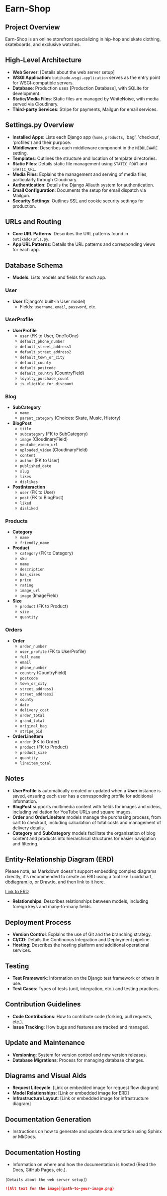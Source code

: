 # Earn-Shop

## Project Overview

Earn-Shop is an online storefront specializing in hip-hop and skate clothing, skateboards, and exclusive watches.

## High-Level Architecture

- **Web Server**: [Details about the web server setup]
- **WSGI Application**: `butikado.wsgi.application` serves as the entry point for WSGI-compatible servers.
- **Database**: Production uses [Production Database], with SQLite for development.
- **Static/Media Files**: Static files are managed by WhiteNoise, with media served via Cloudinary.
- **Third-party Services**: Stripe for payments, Mailgun for email services.

## Settings.py Overview

- **Installed Apps**: Lists each Django app (`home`, `products`, 'bag', 'checkout', 'profiles') and their purpose.
- **Middleware**: Describes each middleware component in the `MIDDLEWARE` setting.
- **Templates**: Outlines the structure and location of template directories.
- **Static Files**: Details static file management using `STATIC_ROOT` and `STATIC_URL`.
- **Media Files**: Explains the management and serving of media files, particularly through Cloudinary.
- **Authentication**: Details the Django Allauth system for authentication.
- **Email Configuration**: Documents the setup for email dispatch via Mailgun.
- **Security Settings**: Outlines SSL and cookie security settings for production.

## URLs and Routing

- **Core URL Patterns**: Describes the URL patterns found in `butikado/urls.py`.
- **App URL Patterns**: Details the URL patterns and corresponding views for each app.

## Database Schema

- **Models**: Lists models and fields for each app.
### User

- **User** (Django's built-in User model)
  - Fields: `username`, `email`, `password`, etc.

### UserProfile

- **UserProfile**
  - `user` (FK to User, OneToOne)
  - `default_phone_number`
  - `default_street_address1`
  - `default_street_address2`
  - `default_town_or_city`
  - `default_county`
  - `default_postcode`
  - `default_country` (CountryField)
  - `loyalty_purchase_count`
  - `is_eligible_for_discount`

### Blog

- **SubCategory**
  - `name`
  - `parent_category` (Choices: Skate, Music, History)
- **BlogPost**
  - `title`
  - `subcategory` (FK to SubCategory)
  - `image` (CloudinaryField)
  - `youtube_video_url`
  - `uploaded_video` (CloudinaryField)
  - `content`
  - `author` (FK to User)
  - `published_date`
  - `slug`
  - `likes`
  - `dislikes`
- **PostInteraction**
  - `user` (FK to User)
  - `post` (FK to BlogPost)
  - `liked`
  - `disliked`

### Products

- **Category**
  - `name`
  - `friendly_name`
- **Product**
  - `category` (FK to Category)
  - `sku`
  - `name`
  - `description`
  - `has_sizes`
  - `price`
  - `rating`
  - `image_url`
  - `image` (ImageField)
- **Size**
  - `product` (FK to Product)
  - `size`
  - `quantity`

### Orders

- **Order**
  - `order_number`
  - `user_profile` (FK to UserProfile)
  - `full_name`
  - `email`
  - `phone_number`
  - `country` (CountryField)
  - `postcode`
  - `town_or_city`
  - `street_address1`
  - `street_address2`
  - `county`
  - `date`
  - `delivery_cost`
  - `order_total`
  - `grand_total`
  - `original_bag`
  - `stripe_pid`
- **OrderLineItem**
  - `order` (FK to Order)
  - `product` (FK to Product)
  - `product_size`
  - `quantity`
  - `lineitem_total`

## Notes

- **UserProfile** is automatically created or updated when a **User** instance is saved, ensuring each user has a corresponding profile for additional information.
- **BlogPost** supports multimedia content with fields for images and videos, including validation for YouTube URLs and square images.
- **Order** and **OrderLineItem** models manage the purchasing process, from cart to checkout, including calculation of total costs and management of delivery details.
- **Category** and **SubCategory** models facilitate the organization of blog content and products into hierarchical structures for easier navigation and filtering.

## Entity-Relationship Diagram (ERD)

Please note, as Markdown doesn't support embedding complex diagrams directly, it's recommended to create an ERD using a tool like Lucidchart, dbdiagram.io, or Draw.io, and then link to it here.

[Link to ERD](#)


- **Relationships**: Describes relationships between models, including foreign keys and many-to-many fields.

## Deployment Process

- **Version Control**: Explains the use of Git and the branching strategy.
- **CI/CD**: Details the Continuous Integration and Deployment pipeline.
- **Hosting**: Describes the hosting platform and additional operational services.

## Testing

- **Test Framework**: Information on the Django test framework or others in use.
- **Test Cases**: Types of tests (unit, integration, etc.) and testing practices.

## Contribution Guidelines

- **Code Contributions**: How to contribute code (forking, pull requests, etc.).
- **Issue Tracking**: How bugs and features are tracked and managed.

## Update and Maintenance

- **Versioning**: System for version control and new version releases.
- **Database Migrations**: Process for managing database changes.

## Diagrams and Visual Aids

- **Request Lifecycle**: [Link or embedded image for request flow diagram]
- **Model Relationships**: [Link or embedded image for ERD]
- **Infrastructure Layout**: [Link or embedded image for infrastructure diagram]

## Documentation Generation

- Instructions on how to generate and update documentation using Sphinx or MkDocs.

## Documentation Hosting

- Information on where and how the documentation is hosted (Read the Docs, GitHub Pages, etc.).

 `[Details about the web server setup]`) 

```markdown
![Alt text for the image](path-to-your-image.png)


